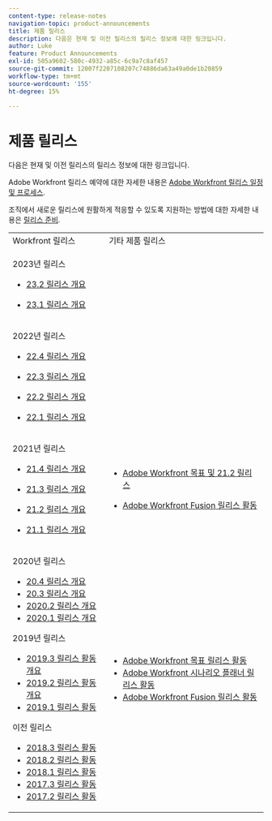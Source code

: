 ```yaml
---
content-type: release-notes
navigation-topic: product-announcements
title: 제품 릴리스
description: 다음은 현재 및 이전 릴리스의 릴리스 정보에 대한 링크입니다.
author: Luke
feature: Product Announcements
exl-id: 505a9602-580c-4932-a85c-6c9a7c8af457
source-git-commit: 12007f2207108207c74886da63a49a0de1b20859
workflow-type: tm+mt
source-wordcount: '155'
ht-degree: 15%

---
```


# 제품 릴리스

다음은 현재 및 이전 릴리스의 릴리스 정보에 대한 링크입니다.

Adobe Workfront 릴리스 예약에 대한 자세한 내용은 [Adobe Workfront 릴리스 일정 및 프로세스](../../product-announcements/product-releases/workfront-release-schedule.md).

조직에서 새로운 릴리스에 원활하게 적응할 수 있도록 지원하는 방법에 대한 자세한 내용은 [릴리스 준비](../../product-announcements/product-releases/release-readiness.md).

<table style="table-layout:auto"> 
 <col> 
 <col> 
 <tbody> 
  <tr> 
   <td>Workfront 릴리스</td> 
   <td>기타 제품 릴리스</td> 
  </tr> 
  <tr data-mc-conditions=""> 
   <td> <p>2023년 릴리스</p> 
    <ul> 
    <li> <p><a href="/help/quicksilver/product-announcements/product-releases/23.2-release-activity/23-2-release-overview.md" class="MCXref xref" xrefformat="{para}">23.2 릴리스 개요</a> </p> </li>
    <li> <p><a href="../../product-announcements/product-releases/23.1-release-activity/23-1-release-overview.md" class="MCXref xref" xrefformat="{para}">23.1 릴리스 개요</a> </p> </li>
    </ul> </td> 
   <td> </td> 
  </tr>
  <tr data-mc-conditions=""> 
   <td> <p>2022년 릴리스</p> 
    <ul> 
    <li> <p><a href="../../product-announcements/product-releases/22.4-release-activity/22-4-release-overview.md" class="MCXref xref" xrefformat="{para}">22.4 릴리스 개요</a> </p> </li>
    <li> <p><a href="../../product-announcements/product-releases/22.3-release-activity/22-3-release-overview.md" class="MCXref xref" xrefformat="{para}">22.3 릴리스 개요</a> </p> </li>
     <li> <p><a href="../../product-announcements/product-releases/22.2-release-activity/22-2-release-overview.md" class="MCXref xref" xrefformat="{para}">22.2 릴리스 개요</a> </p> </li> 
     <li> <p><a href="../../product-announcements/product-releases/22.1-release-activity/22-1-release-overview.md" class="MCXref xref" xrefformat="{para}">22.1 릴리스 개요</a> </p> </li> 
    </ul> </td> 
   <td> </td> 
  </tr> 
  <tr> 
   <td> <p>2021년 릴리스</p> 
    <ul> 
     <li> <p><a href="../../product-announcements/product-releases/21.4-release-activity/21.4-release-overview.md" class="MCXref xref" xrefformat="{para}">21.4 릴리스 개요</a> </p> </li> 
     <li> <p><a href="../../product-announcements/product-releases/21.3-release-activity/21-3-release-overview.md" class="MCXref xref" xrefformat="{para}">21.3 릴리스 개요</a> </p> </li> 
     <li> <p><a href="../../product-announcements/product-releases/21.2-release-activity/21-2-release-overview.md" class="MCXref xref" xrefformat="{para}">21.2 릴리스 개요</a> </p> </li> 
     <li> <p><a href="../../product-announcements/product-releases/21.1-release-activity/21-1-release-overview.md" class="MCXref xref" xrefformat="{para}">21.1 릴리스 개요</a> </p> </li> 
    </ul> </td> 
   <td> 
    <ul> 
     <li> <p><a href="../../product-announcements/product-releases/goals-release-activity/goals-21.2-release/goals-release-21-2.md" class="MCXref xref" xrefformat="{para}">Adobe Workfront 목표 및 21.2 릴리스</a> </p> </li> 
     <li> <p><a href="../../product-announcements/product-releases/fusion-release-activity/fusion-release-activity.md" class="MCXref xref" xrefformat="{para}">Adobe Workfront Fusion 릴리스 활동</a> </p> </li> 
    </ul> </td> 
  </tr> 
  <tr> 
   <td> <p>2020년 릴리스</p> 
    <ul> 
     <li><a href="../../product-announcements/product-releases/20.4-release-activity/20-4-release-overview.md" class="MCXref xref" xrefformat="{para}">20.4 릴리스 개요</a> <li><a href="../../product-announcements/product-releases/20.3-release-activity/20.3-release-overview.md" class="MCXref xref" xrefformat="{para}">20.3 릴리스 개요</a> </li> <li><a href="https://one.workfront.com/s/article/2020-2-release-overview-439776658?language=en_US">2020.2 릴리스 개요</a> </li> <li><a href="../../product-announcements/product-releases/2020.1-release-activity/2020.1-release-overview.md" class="MCXref xref" xrefformat="{para}">2020.1 릴리스 개요</a> </li> </li> 
    </ul> <p>2019년 릴리스</p> 
    <ul> 
     <li><a href="../../product-announcements/product-releases/quarterly-release-archive/2019.3-release-activity/2019.3-release-activity-overview.md" class="MCXref xref" xrefformat="{para}">2019.3 릴리스 활동 개요</a> <li><a href="../../product-announcements/product-releases/quarterly-release-archive/2019.2-release-activity/2019.2-release-activity-overview.md" class="MCXref xref" xrefformat="{para}">2019.2 릴리스 활동 개요</a> </li> <li><a href="../../product-announcements/product-releases/quarterly-release-archive/2019.1-release-activity/2019.1-release-activity.md" class="MCXref xref" xrefformat="{para}">2019.1 릴리스 활동</a> </li> </li> 
    </ul> <p>이전 릴리스</p> 
    <ul> 
     <li><a href="../../product-announcements/product-releases/quarterly-release-archive/2018.3-release-activity/2018.3-release-activity.md" class="MCXref xref" xrefformat="{para}">2018.3 릴리스 활동</a> <li><a href="../../product-announcements/product-releases/quarterly-release-archive/2018.2-release-activity/2018.2-release-activity.md" class="MCXref xref" xrefformat="{para}">2018.2 릴리스 활동</a> </li> <li><a href="../../product-announcements/product-releases/quarterly-release-archive/2018.1-release-activity/2018.1-release-activity.md" class="MCXref xref" xrefformat="{para}">2018.1 릴리스 활동</a> </li> <li><a href="../../product-announcements/product-releases/quarterly-release-archive/2017.3-release-activity/2017.3-release-activity.md" class="MCXref xref" xrefformat="{para}">2017.3 릴리스 활동</a> </li> <li><a href="../../product-announcements/product-releases/quarterly-release-archive/2017.2-release-activity/2017.2-release-activity.md" class="MCXref xref" xrefformat="{para}">2017.2 릴리스 활동</a> </li> </li> 
    </ul> </td> 
   <td> 
    <ul> 
     <li><a href="../../product-announcements/product-releases/goals-release-activity/goals-release-activity.md" class="MCXref xref" xrefformat="{para}">Adobe Workfront 목표 릴리스 활동</a> <li><a href="../../product-announcements/product-releases/scenario-planner-release-activity/sp-release-activity.md" class="MCXref xref" xrefformat="{para}">Adobe Workfront 시나리오 플래너 릴리스 활동</a> </li> <li><a href="../../product-announcements/product-releases/fusion-release-activity/fusion-release-activity.md" class="MCXref xref" xrefformat="{para}">Adobe Workfront Fusion 릴리스 활동</a> </li> </li> 
    </ul> </td> 
  </tr> 
 </tbody> 
</table>
